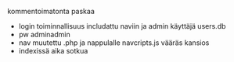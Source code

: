 kommentoimatonta paskaa

  * login toiminnallisuus includattu naviin ja admin käyttäjä users.db
  * pw adminadmin
  * nav muutettu .php ja nappulalle navcripts.js vääräs kansios 
  * indexissä aika sotkua
